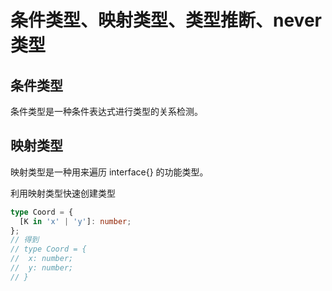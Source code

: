 # 条件类型、映射类型、类型推断、never 类型

## 条件类型

条件类型是一种条件表达式进行类型的关系检测。

## 映射类型

映射类型是一种用来遍历 interface{} 的功能类型。

利用映射类型快速创建类型

```ts
type Coord = {
  [K in 'x' | 'y']: number;
};
// 得到
// type Coord = {
//  x: number;
//  y: number;
// }
```
